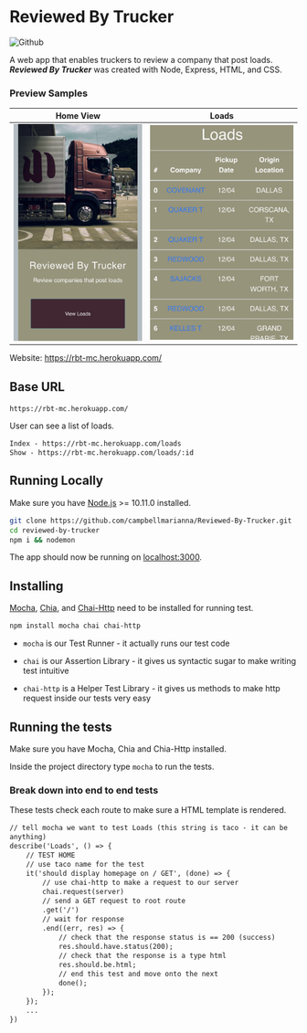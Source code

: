 # Reviewed By Trucker

![Github](https://img.shields.io/github/languages/top/campbellmarianna/Reviewed-By-Trucker.svg)


A web app that enables truckers to review a company that post loads. **_Reviewed By Trucker_** was created with Node, Express, HTML, and CSS.

### Preview Samples
| Home View | Loads |
| --- | --- |
|![Product Screenshot 1](public/img/screenshot1.jpg) | ![Product Screenshot 2](public/img/screenshot2.jpg) |

Website: https://rbt-mc.herokuapp.com/

## Base URL

```
https://rbt-mc.herokuapp.com/
```

User can see a list of loads.

```
Index - https://rbt-mc.herokuapp.com/loads
Show - https://rbt-mc.herokuapp.com/loads/:id
```

## Running Locally
Make sure you have [Node.js](http://nodejs.org/) >= 10.11.0 installed.

```sh
git clone https://github.com/campbellmarianna/Reviewed-By-Trucker.git
cd reviewed-by-trucker
npm i && nodemon
```

The app should now be running on [localhost:3000](http://localhost:3000/).

## Installing
[Mocha](https://mochajs.org/), [Chia](https://www.chaijs.com/), and [Chai-Http](https://github.com/chaijs/chai-http) need to be installed for running test.

```sh
npm install mocha chai chai-http
```

- `mocha` is our Test Runner - it actually runs our test code

- `chai` is our Assertion Library - it gives us syntactic sugar to make writing test intuitive

- `chai-http` is a Helper Test Library - it gives us methods to make http request inside our tests very easy

## Running the tests

Make sure you have Mocha, Chia and Chia-Http installed.

Inside the project directory type `mocha` to run the tests.

### Break down into end to end tests

These tests check each route to make sure a HTML template is rendered.

```
// tell mocha we want to test Loads (this string is taco - it can be anything)
describe('Loads', () => {
    // TEST HOME
    // use taco name for the test
    it('should display homepage on / GET', (done) => {
        // use chai-http to make a request to our server
        chai.request(server)
        // send a GET request to root route
        .get('/')
        // wait for response
        .end((err, res) => {
            // check that the response status is == 200 (success)
            res.should.have.status(200);
            // check that the response is a type html
            res.should.be.html;
            // end this test and move onto the next
            done();
        });
    });
    ...
})
```
